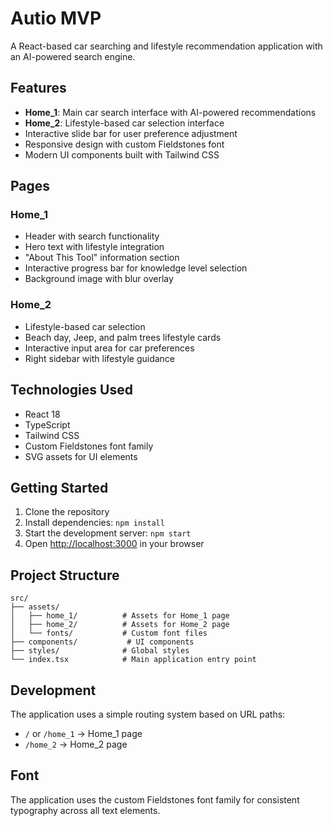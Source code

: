 # Autio MVP

A React-based car searching and lifestyle recommendation application with an AI-powered search engine.

## Features

- **Home_1**: Main car search interface with AI-powered recommendations
- **Home_2**: Lifestyle-based car selection interface
- Interactive slide bar for user preference adjustment
- Responsive design with custom Fieldstones font
- Modern UI components built with Tailwind CSS

## Pages

### Home_1
- Header with search functionality
- Hero text with lifestyle integration
- "About This Tool" information section
- Interactive progress bar for knowledge level selection
- Background image with blur overlay

### Home_2
- Lifestyle-based car selection
- Beach day, Jeep, and palm trees lifestyle cards
- Interactive input area for car preferences
- Right sidebar with lifestyle guidance

## Technologies Used

- React 18
- TypeScript
- Tailwind CSS
- Custom Fieldstones font family
- SVG assets for UI elements

## Getting Started

1. Clone the repository
2. Install dependencies: `npm install`
3. Start the development server: `npm start`
4. Open [http://localhost:3000](http://localhost:3000) in your browser

## Project Structure

```
src/
├── assets/
│   ├── home_1/          # Assets for Home_1 page
│   ├── home_2/          # Assets for Home_2 page
│   └── fonts/           # Custom font files
├── components/           # UI components
├── styles/              # Global styles
└── index.tsx            # Main application entry point
```

## Development

The application uses a simple routing system based on URL paths:
- `/` or `/home_1` → Home_1 page
- `/home_2` → Home_2 page

## Font

The application uses the custom Fieldstones font family for consistent typography across all text elements.

